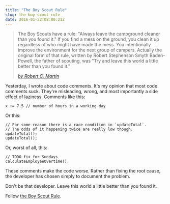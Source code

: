```yaml
---
title: "The Boy Scout Rule"
slug: the-boy-scout-rule
date: 2016-01-22T08:00:21Z
---
```


> The Boy Scouts have a rule: "Always leave the campground cleaner than you found it." If you find a mess on the ground, you clean it up regardless of who might have made the mess. You intentionally improve the environment for the next group of campers. Actually the original form of that rule, written by Robert Stephenson Smyth Baden-Powell, the father of scouting, was "Try and leave this world a little better than you found it."
>
> <cite>[by Robert C. Martin][The Boy Scout Rule]</cite>

<!--more-->

Yesterday, I wrote about code comments. It's my opinion that most code comments suck. They're misleading, wrong, and most importantly a side effect of laziness. Comments like this:

    x += 7.5 // number of hours in a working day

Or this:

    // For some reason there is a race condition in `updateTotal`.
    // The odds of it happening twice are really low though.
    updateTotal();
    updateTotal();

Or, worst of all, this:

    // TODO fix for Sundays
    calculateEmployeeOvertime();

These comments make the code worse. Rather than fixing the root cause, the developer has chosen simply to document the problem.

Don't be that developer. Leave this world a little better than you found it.

Follow [the Boy Scout Rule][The Boy Scout Rule].

[The Boy Scout Rule]: http://programmer.97things.oreilly.com/wiki/index.php/The_Boy_Scout_Rule

